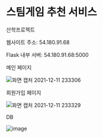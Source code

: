 # 스팀게임 추천 서비스
산학프로젝트

웹사이트 주소: 54.180.91.68     

Flask 내부 서버: 54.180.91.68:5000

메인 페이지

![화면 캡처 2021-12-11 233306](https://user-images.githubusercontent.com/69072509/145680393-4cd0c5ce-5b1f-441a-b77f-8577b7b6ace1.png)

회원가입 페이지

![화면 캡처 2021-12-11 233329](https://user-images.githubusercontent.com/69072509/145680408-1a2e93b1-23fc-4902-a013-8b1a27c1f5d9.png)

DB

![image](https://user-images.githubusercontent.com/69072509/145680481-4ce65b1d-be9e-435c-9160-48c33e8e4f36.png)

